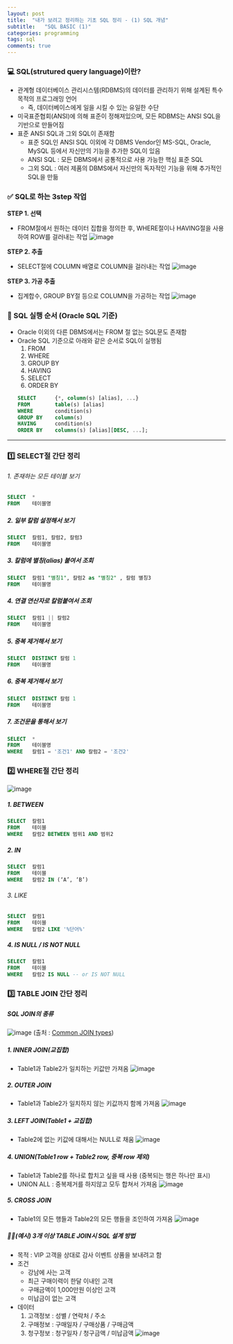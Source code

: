 ```yaml
---
layout: post
title:  "내가 보려고 정리하는 기초 SQL 정리 - (1) SQL 개념"
subtitle:   "SQL BASIC (1)"
categories: programming
tags: sql
comments: true
---
```


### 💻 SQL(strutured query language)이란?
* 관계형 데이터베이스 관리시스템(RDBMS)의 데이터를 관리하기 위해 설계된 특수 목적의 프로그래밍 언어
    * 즉, 데이터베이스에게 일을 시킬 수 있는 유일한 수단 
* 미국표준협회(ANSI)에 의해 표준이 정해져있으며, 모든 RDBMS는 ANSI SQL을 기반으로 만들어짐
* 표준 ANSI SQL과 그외 SQL이 존재함
    * 표준 SQL인 ANSI SQL 이외에 각 DBMS Vendor인 MS-SQL, Oracle, MySQL 등에서 자신만의 기능을 추가한 SQL이 있음
    * ANSI SQL : 모든 DBMS에서 공통적으로 사용 가능한 핵심 표준 SQL
    * 그외 SQL : 여러 제품의 DBMS에서 자신만의 독자적인 기능을 위해 추가적인 SQL을 만듦

### ✅ SQL로 하는 3step 작업
**STEP 1. 선택**
* FROM절에서 원하는 데이터 집합을 정의한 후, WHERE절이나 HAVING절을 사용하여 ROW를 걸러내는 작업
    ![image](https://user-images.githubusercontent.com/54492747/158095584-92a914c3-6d82-46f7-9992-249d0a511db2.png)

**STEP 2. 추출**
* SELECT절에 COLUMN 배열로 COLUMN을 걸러내는 작업
    ![image](https://user-images.githubusercontent.com/54492747/158095627-e682ad5b-23a0-4d69-b899-67b4408bb7f0.png)

**STEP 3. 가공 추출**
* 집계합수, GROUP BY절 등으로 COLUMN을 가공하는 작업
    ![image](https://user-images.githubusercontent.com/54492747/158095662-a543862e-35fd-4343-9313-f316e6f267cd.png)

### 📍 SQL 실행 순서 (Oracle SQL 기준)
* Oracle 이외의 다른 DBMS에서는 FROM 절 없는 SQL문도 존재함
* Oracle SQL 기준으로 아래와 같은 순서로 SQL이 실행됨
    1. FROM
    2. WHERE
    3. GROUP BY
    4. HAVING
    5. SELECT
    6. ORDER BY
    ```sql
    SELECT      {*, column(s) [alias], ...} 
    FROM        table(s) [alias]
    WHERE       condition(s)
    GROUP BY    column(s)
    HAVING      condition(s)
    ORDER BY    columns(s) [alias][DESC, ...];
    ```
---
### 1️⃣ SELECT절 간단 정리
###### 1. 존재하는 모든 테이블 보기
```sql
SELECT  *
FROM    테이블명
```
##### 2. 일부 칼럼 설정해서 보기
```sql
SELECT  칼럼1, 칼럼2, 칼럼3
FROM    테이블명
```
##### 3. 칼럼에 별칭(alias) 붙여서 조회
```sql
SELECT  칼럼1 "별칭1", 칼럼2 as "별칭2" , 칼럼 별칭3
FROM    테이블명
```
##### 4. 연결 연산자로 칼럼붙여서 조회
```sql
SELECT  칼럼1 || 칼럼2
FROM    테이블명
```
##### 5. 중복 제거해서 보기
```sql
SELECT  DISTINCT 칼럼 1
FROM    테이블명
```
##### 6. 중복 제거해서 보기
```sql
SELECT  DISTINCT 칼럼 1
FROM    테이블명
```
##### 7. 조건문을 통해서 보기
```sql
SELECT  * 
FROM    테이블명
WHERE   칼럼1 = '조건1' AND 칼럼2 = '조건2'
```
    
### 2️⃣ WHERE절 간단 정리
![image](https://user-images.githubusercontent.com/54492747/158094611-89b864f4-e36e-4f28-87b5-1218bcded2b0.png)

##### 1. BETWEEN
```sql
SELECT  칼럼1
FROM    테이블
WHERE   칼럼2 BETWEEN 범위1 AND 범위2
```
##### 2. IN
```sql
SELECT  칼럼1
FROM    테이블
WHERE   칼럼2 IN (‘A’, ‘B’)
```
###### 3. LIKE
```sql
SELECT  칼럼1
FROM    테이블
WHERE   칼럼2 LIKE '%단어%'
```
##### 4. IS NULL / IS NOT NULL
```sql
SELECT  칼럼1
FROM    테이블
WHERE   칼럼2 IS NULL -- or IS NOT NULL
```

### 3️⃣ TABLE JOIN 간단 정리

##### SQL JOIN의 종류
![image](https://user-images.githubusercontent.com/54492747/158145901-275f79d5-0e60-491c-beec-02dee9f61585.png)
(출처 : [Common JOIN types](https://towardsdatascience.com/take-your-sql-from-good-to-great-part-3-687d797d1ede))

##### 1. INNER JOIN(교집합)
* Table1과 Table2가 일치하는 키값만 가져옴
    ![image](https://user-images.githubusercontent.com/54492747/158149791-b77f29ba-eac6-43df-9084-0bbdd74b66a8.png)

##### 2. OUTER JOIN
* Table1과 Table2가 일치하지 않는 키값까지 함께 가져옴
    ![image](https://user-images.githubusercontent.com/54492747/158150226-b10327a9-ad68-4ac8-ab3a-772678cef338.png)

##### 3. LEFT JOIN(Table1 + 교집합)
* Table2에 없는 키값에 대해서는 NULL로 채움
    ![image](https://user-images.githubusercontent.com/54492747/158150561-dd9a929a-94db-48cb-8510-79046c62b769.png)

##### 4. UNION(Table1 row + Table2 row, 중복 row 제외)
* Table1과 Table2를 하나로 합치고 싶을 때 사용 (중복되는 행은 하나만 표시)
* UNION ALL : 중복제거를 하지않고 모두 합쳐서 가져옴
    ![image](https://user-images.githubusercontent.com/54492747/158151081-72fb0f81-cf99-4f46-bb32-5f6e64cd264a.png)

##### 5. CROSS JOIN
* Table1의 모든 행들과 Table2의 모든 행들을 조인하여 가져옴
    ![image](https://user-images.githubusercontent.com/54492747/158152378-d1e3daaf-421b-453f-b604-c7e0b04a1c72.png)

##### 🙋‍♀️(예시) 3개 이상 TABLE JOIN시 SQL 설계 방법
* 목적 : VIP 고객을 상대로 감사 이벤트 상품을 보내려고 함
* 조건
    * 강남에 사는 고객
    * 최근 구매이력이 한달 이내인 고객
    * 구매금액이 1,000만원 이상인 고객
    * 미납금이 없는 고객
* 데이터
    1. 고객정보 : 성별 / 연락처 / 주소
    2. 구매정보 : 구매일자 / 구매상품 / 구매금액
    3. 청구정보 : 청구일자 / 청구금액 / 미납금액
![image](https://user-images.githubusercontent.com/54492747/158152548-065ae93f-bdda-49db-9361-a3dcbcaef484.png)
